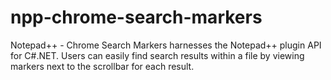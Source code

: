 npp-chrome-search-markers
=========================

Notepad++ - Chrome Search Markers harnesses the Notepad++ plugin API for C#.NET. 
Users can easily find search results within a file by viewing markers next to the scrollbar for each result.